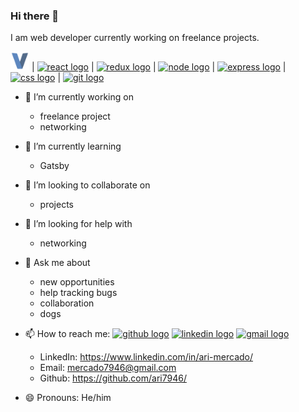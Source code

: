 ### Hi there 👋

I am web developer currently working on freelance projects.

[<img src="https://raw.githubusercontent.com/github/explore/cfd26557025b2ccaa2d3d25f3e518e29ebea05c5/topics/v/v.png" alt="visual studio code logo" width="30" height="30">](https://vlang.io/)  | [<img src="https://raw.githubusercontent.com/jalbertsr/logo-badge-images/master/img/react_logo.png" alt="react logo" width="38">](https://facebook.github.io/react/)  | [<img src="https://cdn.svgporn.com/logos/redux.svg" alt="redux logo" width="30" height="30">](https://redux.js.org/)  |  [<img src="https://cdn.svgporn.com/logos/nodejs.svg" alt="node logo" width="30" height="30">](https://nodejs.org/en/) |  [<img src="https://cdn.svgporn.com/logos/express.svg" alt="express logo" width="30" height="30">](http://expressjs.com/) | [<img src="https://cdn.svgporn.com/logos/css-3.svg" alt="css logo" width="24">](https://www.w3.org/TR/CSS/)  | [<img src="https://cdn.svgporn.com/logos/git.svg" alt="git logo" width="30" height="30">](https://git-scm.com/)


- 🔭 I’m currently working on
    - freelance project
    - networking
- 🌱 I’m currently learning
    - Gatsby
- 👯 I’m looking to collaborate on
    - projects
- 🤔 I’m looking for help with
    - networking
- 💬 Ask me about
    - new opportunities
    - help tracking bugs
    - collaboration
    - dogs
- 📫 How to reach me: 
    [<img src="https://cdn.svgporn.com/logos/github-icon.svg" alt="github logo" width="34" height="34">](https://github.com/ari7946/)  [<img src="https://cdn.svgporn.com/logos/linkedin.svg" alt="linkedin logo" width="24" height="34">](https://www.linkedin.com/in/ari-mercado/)  [<img src="https://cdn.svgporn.com/logos/google-gmail.svg" alt="gmail logo" width="24" height="34">](mercado7946@gmail.com)
    - LinkedIn: https://www.linkedin.com/in/ari-mercado/
    - Email: mercado7946@gmail.com
    - Github: https://github.com/ari7946/

- 😄 Pronouns: He/him

